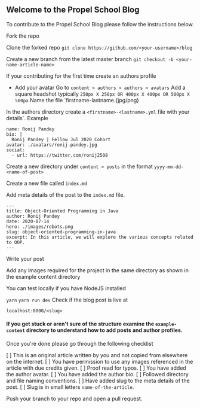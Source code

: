 ## Welcome to the Propel School Blog

To contribute to the Propel School Blog please follow the instructions below. 

Fork the repo 

Clone the forked repo
`git clone https://github.com/<your-username>/blog`

Create a new branch from the latest master branch
`git checkout -b <your-name-article-name>`

If your contributing for the first time create an authors profile

- Add your avatar
Go to `content > authors > authors > avatars`
Add a square headshot typically `250px X 250px OR 400px X 400px OR 500px X 500px`
Name the file `firstname-lastname.{jpg/png}

In the authors directory create a `<firstname>-<lastname>.yml` file with your details`. Example
```
name: Ronij Pandey
bio: |
  Ronij Pandey | Fellow Jul 2020 Cohort
avatar: ./avatars/ronij-pandey.jpg
social:
  - url: https://twitter.com/ronij2508

```
Create a new directory under `content > posts` in the format `yyyy-mm-dd-<name-of-post>`

Create a new file called  `index.md`

Add meta details of the post to the `index.md` file. 

```
---
title: Object-Oriented Programming in Java
author: Ronij Pandey
date: 2020-07-14
hero: ./images/robots.png
slug: object-oriented-programming-in-java
excerpt: In this article, we will explore the various concepts related to OOP.
---
```

Write your post


Add any images required for the project in the same directory as shown in the example content directory

You can test locally if you have NodeJS installed

`yarn`
`yarn run dev`
Check if the blog post is live at 

`localhost:8000/<slug>`

####   If you get stuck or aren't sure of the structure examine the `example-content` directory to understand how to add posts and author profiles.

Once you're done please go through the following checklist

[ ] This is an original article written by you and not copied from elsewhere on the internet. 
[ ] You have permission to use any images referenced in the article with due credits given.
[ ] Proof read for typos. 
[ ]  You have added the author avatar.
[ ] You have added the author bio.
[ ]  Followed directory and file naming conventions.
[ ] Have added slug to the meta details of the post.
[ ] Slug is in small letters `name-of-the-article`.

Push your branch to your repo and open a pull request. 
